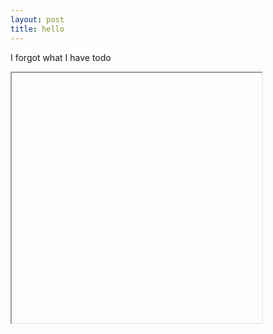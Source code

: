 ```yaml
---
layout: post
title: hello
---
```


I forgot what I have todo 
<iframe data-src='/p5/second' style='height: 400px; width: 400px'></iframe>

